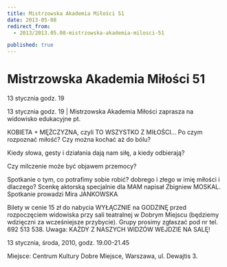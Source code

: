 ```yaml
---
title: Mistrzowska Akademia Miłości 51
date: 2013-05-08
redirect_from: 
  - 2013/2013.05.08-mistrzowska-akademia-milosci-51

published: true
---
```




# Mistrzowska Akademia Miłości 51

<time>13 stycznia godz. 19</time>

13 stycznia godz. 19 | Mistrzowska Akademia Miłości zaprasza na widowisko edukacyjne pt.

KOBIETA + MĘŻCZYZNA,
czyli
TO WSZYSTKO Z MIŁOŚCI...
Po czym rozpoznać miłość? Czy można kochać aż do bólu?

Kiedy słowa, gesty i działania dają nam siłę, a kiedy odbierają?

Czy milczenie może być objawem przemocy?

Spotkanie o tym, co potrafimy sobie robić? dobrego i złego w imię miłości i dlaczego?
Scenkę aktorską specjalnie dla MAM napisał Zbigniew MOSKAL.
Spotkanie prowadzi Mira JANKOWSKA

Bilety w cenie 15 zł do nabycia WYŁĄCZNIE na GODZINĘ przed rozpoczęciem widowiska przy sali teatralnej w Dobrym Miejscu (będziemy wdzięczni za wcześniejsze przybycie). Grupy prosimy zgłaszać pod nr tel. 692 513 538.
Uwaga: KAŻDY Z NASZYCH WIDZÓW WEJDZIE NA SALĘ! 

13 stycznia, środa, 2010, godz. 19.00-21.45

Miejsce: Centrum Kultury Dobre Miejsce, Warszawa, ul. Dewajtis 3. 



<!--{{json:{"created_date":"2013-05-08 20:59:32","publish_down":"0000-00-00 00:00:00","id":"839"}}}-->